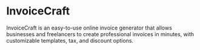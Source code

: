 # InvoiceCraft
InvoiceCraft is an easy-to-use online invoice generator that allows businesses and freelancers to create professional invoices in minutes, with customizable templates, tax, and discount options.
